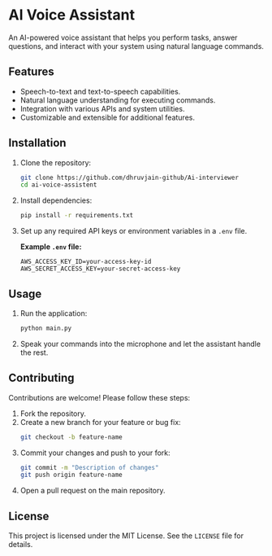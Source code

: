 # AI Voice Assistant

An AI-powered voice assistant that helps you perform tasks, answer questions, and interact with your system using natural language commands.

## Features

- Speech-to-text and text-to-speech capabilities.
- Natural language understanding for executing commands.
- Integration with various APIs and system utilities.
- Customizable and extensible for additional features.

## Installation

1. Clone the repository:
   ```bash
   git clone https://github.com/dhruvjain-github/Ai-interviewer
   cd ai-voice-assistent
   ```

2. Install dependencies:
   ```bash
   pip install -r requirements.txt
   ```

3. Set up any required API keys or environment variables in a `.env` file.

   **Example `.env` file:**
   ```
   AWS_ACCESS_KEY_ID=your-access-key-id
   AWS_SECRET_ACCESS_KEY=your-secret-access-key
   ```

## Usage

1. Run the application:
   ```bash
   python main.py
   ```

2. Speak your commands into the microphone and let the assistant handle the rest.

## Contributing

Contributions are welcome! Please follow these steps:

1. Fork the repository.
2. Create a new branch for your feature or bug fix:
   ```bash
   git checkout -b feature-name
   ```
3. Commit your changes and push to your fork:
   ```bash
   git commit -m "Description of changes"
   git push origin feature-name
   ```
4. Open a pull request on the main repository.

## License

This project is licensed under the MIT License. See the `LICENSE` file for details.

